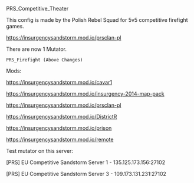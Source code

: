 PRS_Competitive_Theater

This config is made by the Polish Rebel Squad for 5v5 competitive firefight games.

https://insurgencysandstorm.mod.io/prsclan-pl

There are now 1 Mutator.

    PRS_Firefight (Above Changes)

Mods:

https://insurgencysandstorm.mod.io/cavar1

https://insurgencysandstorm.mod.io/insurgency-2014-map-pack

https://insurgencysandstorm.mod.io/prsclan-pl

https://insurgencysandstorm.mod.io/DistrictR

https://insurgencysandstorm.mod.io/prison

https://insurgencysandstorm.mod.io/remote

Test mutator on this server:

[PRS] EU Competitive Sandstorm Server 1 - 135.125.173.156:27102

[PRS] EU Competitive Sandstorm Server 3 - 109.173.131.231:27102



